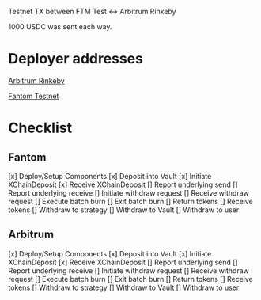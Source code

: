 Testnet TX between FTM Test <-> Arbitrum Rinkeby

1000 USDC was sent each way.

# Deployer addresses

[Arbitrum Rinkeby](https://testnet.arbiscan.io/address/0xb0509dcf35d1683e398bb42069dc19ac472747ea#readContract)

[Fantom Testnet](https://testnet.ftmscan.com/address/0xb5eb2afe697e4cadbefa385104b52234ad871266#readContract)


# Checklist

## Fantom
[x] Deploy/Setup Components
[x] Deposit into Vault
[x] Initiate XChainDeposit
[x] Receive XChainDeposit
[] Report underlying send
[] Report underlying receive
[] Initiate withdraw request
[] Receive withdraw request
[] Execute batch burn
[] Exit batch burn
[] Return tokens
[] Receive tokens
[] Withdraw to strategy
[] Withdraw to Vault
[] Withdraw to user

## Arbitrum
[x] Deploy/Setup Components
[x] Deposit into Vault
[x] Initiate XChainDeposit
[x] Receive XChainDeposit
[] Report underlying send
[] Report underlying receive
[] Initiate withdraw request
[] Receive withdraw request
[] Execute batch burn
[] Exit batch burn
[] Return tokens
[] Receive tokens
[] Withdraw to strategy
[] Withdraw to Vault
[] Withdraw to user